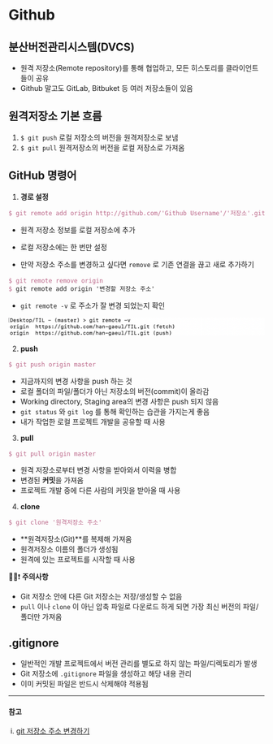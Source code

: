 # Github



## 분산버전관리시스템(DVCS)

- 원격 저장소(Remote repository)를 통해 협업하고, 모든 히스토리를 클라이언트들이 공유
- Github 말고도 GitLab, Bitbuket 등 여러 저장소들이 있음







## 원격저장소 기본 흐름

1. `$ git push` 로컬 저장소의 버전을 원격저장소로 보냄 
2. `$ git pull` 원격저장소의 버전을 로컬 저장소로 가져옴







## GitHub 명령어

1. **경로 설정**

```tex
$ git remote add origin http://github.com/'Github Username'/'저장소'.git
```

- 원격 저장소 정보를 로컬 저장소에 추가

- 로컬 저장소에는 한 번만 설정

* 만약 저장소 주소를 변경하고 싶다면 `remove` 로 기존 연결을 끊고 새로 추가하기

```tex
$ git remote remove origin
$ git remote add origin '변경할 저장소 주소'
```

- `git remote -v` 로 주소가 잘 변경 되었는지 확인

![image-20220706224710](Github.assets/image-20220706224710.png)



2. **push**

```tex
$ git push origin master
```

- 지금까지의 변경 사항을 push 하는 것
- 로컬 폴더의 파일/폴더가 아닌 저장소의 버전(commit)이 올라감
- Working directory, Staging area의 변경 사항은 push 되지 않음
- `git status` 와 `git log` 를 통해 확인하는 습관을 가지는게 좋음
- 내가 작업한 로컬 프로젝트 개발을 공유할 때 사용



3. **pull**

```tex
$ git pull origin master
```

- 원격 저장소로부터 변경 사항을 받아와서 이력을 병합
- 변경된 **커밋**을 가져옴
- 프로젝트 개발 중에 다른 사람의 커밋을 받아올 때 사용



4. **clone**

```tex
$ git clone '원격저장소 주소'
```

- **원격저장소(Git)**를 복제해 가져옴
- 원격저장소 이름의 폴더가 생성됨
- 원격에 있는 프로젝트를 시작할 때 사용



✋🏻❗️ **주의사항**

- Git 저장소 안에 다른 Git 저장소는 저장/생성할 수 없음
- `pull` 이나 `clone` 이 아닌 압축 파일로 다운로드 하게 되면 가장 최신 버전의 파일/폴더만 가져옴





## .gitignore

- 일반적인 개발 프로젝트에서 버전 관리를 별도로 하지 않는 파일/디렉토리가 발생
- Git 저장소에 `.gitignore` 파일을 생성하고 해당 내용 관리
- 이미 커밋된 파일은 반드시 삭제해야 적용됨







---



#### 참고

​	i. [git 저장소 주소 변경하기](https://cheershennah.tistory.com/217)


